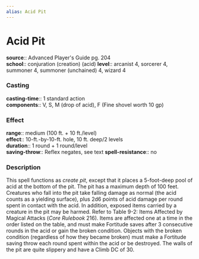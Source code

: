 ```yaml
---
alias: Acid Pit
---
```


# Acid Pit 

**source**:: Advanced Player's Guide pg. 204  
**school**:: conjuration (creation) (acid)
**level**:: arcanist 4, sorcerer 4, summoner 4, summoner (unchained) 4, wizard 4

### Casting 

**casting-time**:: 1 standard action  
**components**:: V, S, M (drop of acid), F (Fine shovel worth 10 gp)

### Effect 

**range**:: medium (100 ft. + 10 ft./level)  
**effect**:: 10-ft.-by-10-ft. hole, 10 ft. deep/2 levels  
**duration**:: 1 round + 1 round/level  
**saving-throw**:: Reflex negates, see text
**spell-resistance**:: no

### Description 

This spell functions as *create pit*, except that it places a 5-foot-deep pool of acid at the bottom of the pit. The pit has a maximum depth of 100 feet. Creatures who fall into the pit take falling damage as normal (the acid counts as a yielding surface), plus 2d6 points of acid damage per round spent in contact with the acid. In addition, exposed items carried by a creature in the pit may be harmed. Refer to Table 9-2: Items Affected by Magical Attacks (*Core Rulebook* 216). Items are affected one at a time in the order listed on the table, and must make Fortitude saves after 3 consecutive rounds in the acid or gain the broken condition. Objects with the broken condition (regardless of how they became broken) must make a Fortitude saving throw each round spent within the acid or be destroyed. The walls of the pit are quite slippery and have a Climb DC of 30.

